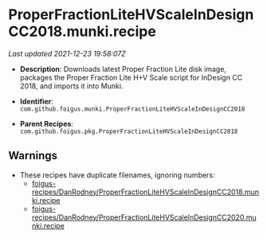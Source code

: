 # ProperFractionLiteHVScaleInDesignCC2018.munki.recipe

_Last updated 2021-12-23 19:58:07Z_

- **Description**: Downloads latest Proper Fraction Lite disk image, packages the Proper Fraction Lite H+V Scale script for InDesign CC 2018, and imports it into Munki.

- **Identifier**: `com.github.foigus.munki.ProperFractionLiteHVScaleInDesignCC2018`

- **Parent Recipes**: `com.github.foigus.pkg.ProperFractionLiteHVScaleInDesignCC2018`

## Warnings

- These recipes have duplicate filenames, ignoring numbers:
    - [foigus-recipes/DanRodney/ProperFractionLiteHVScaleInDesignCC2018.munki.recipe](/autopkg-dupe-tracker/foigus-recipes/DanRodney/ProperFractionLiteHVScaleInDesignCC2018.munki.recipe)
    - [foigus-recipes/DanRodney/ProperFractionLiteHVScaleInDesignCC2020.munki.recipe](/autopkg-dupe-tracker/foigus-recipes/DanRodney/ProperFractionLiteHVScaleInDesignCC2020.munki.recipe)